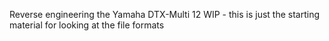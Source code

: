 Reverse engineering the Yamaha DTX-Multi 12
WIP - this is just the starting material for looking at the file formats
